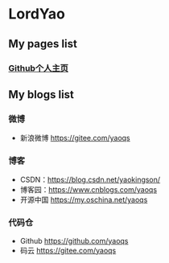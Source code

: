 # LordYao

## My pages list
### [Github个人主页](https://yaoqs.github.com/)

## My blogs list
### 微博
* 新浪微博 https://gitee.com/yaoqs

### 博客
* CSDN：https://blog.csdn.net/yaokingson/
* 博客园：https://www.cnblogs.com/yaoqs
* 开源中国 https://my.oschina.net/yaoqs

### 代码仓
* Github https://github.com/yaoqs
* 码云 https://gitee.com/yaoqs
